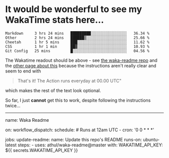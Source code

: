 # It would be wonderful to see my WakaTime stats here…

<!--START_SECTION:waka-->
```text
Markdown     3 hrs 24 mins   █████████░░░░░░░░░░░░░░░░   36.34 % 
Other        2 hrs 24 mins   ██████▒░░░░░░░░░░░░░░░░░░   25.66 % 
Cheetah      1 hr 5 mins     ███░░░░░░░░░░░░░░░░░░░░░░   11.62 % 
CSS          1 hr 1 min      ██▓░░░░░░░░░░░░░░░░░░░░░░   10.93 % 
Git Config   25 mins         █░░░░░░░░░░░░░░░░░░░░░░░░   04.56 % 
```
<!--END_SECTION:waka-->

The Wakatime readout should be above - see [the waka-readme repo](https://github.com/athul/waka-readme) and the [other page about this](https://github.com/marketplace/actions/waka-readme) because the instructions aren't really clear and seem to end with

> That's it! The Action runs everyday at 00.00 UTC"

which makes the rest of the text look optional.

So far, I just **cannot** get this to work, despite following the instructions twice…

---

name: Waka Readme

on:
  workflow_dispatch:
  schedule:
    # Runs at 12am UTC
    - cron: '0 0 * * *'

jobs:
  update-readme:
    name: Update this repo's README
    runs-on: ubuntu-latest
    steps:
      - uses: athul/waka-readme@master
        with:
          WAKATIME_API_KEY: ${{ secrets.WAKATIME_API_KEY }}
